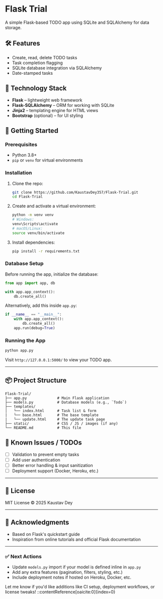 
# Flask Trial

A simple Flask-based TODO app using SQLite and SQLAlchemy for data storage.

## 🛠️ Features

- Create, read, delete TODO tasks
- Task completion flagging
- SQLite database integration via SQLAlchemy
- Date-stamped tasks

## 🧩 Technology Stack

- **Flask** – lightweight web framework
- **Flask-SQLAlchemy** – ORM for working with SQLite
- **Jinja2** – templating engine for HTML views
- **Bootstrap** (optional) – for UI styling

## 🚀 Getting Started

### Prerequisites

- Python 3.8+
- `pip` or `venv` for virtual environments

### Installation

1. Clone the repo:
   ```bash
   git clone https://github.com/KaustavDey357/Flask-Trial.git
   cd Flask-Trial


2. Create and activate a virtual environment:

   ```bash
   python -m venv venv
   # Windows:
   venv\Scripts\activate
   # macOS/Linux:
   source venv/bin/activate
   ```

3. Install dependencies:

   ```bash
   pip install -r requirements.txt
   ```

### Database Setup

Before running the app, initialize the database:

```python
from app import app, db

with app.app_context():
    db.create_all()
```

Alternatively, add this inside `app.py`:

```python
if __name__ == "__main__":
    with app.app_context():
        db.create_all()
    app.run(debug=True)
```

### Running the App

```bash
python app.py
```

Visit `http://127.0.0.1:5000/` to view your TODO app.

---

## 📦 Project Structure

```
Flask-Trial/
├── app.py              # Main Flask application
├── models.py           # Database models (e.g., `Todo`)
├── templates/
│   └── index.html      # Task list & form
|   └── base.html       # The base template 
|   └── update.html     # The update task page
├── static/             # CSS / JS / images (if any)
└── README.md           # This file
```

## 🚧 Known Issues / TODOs

* [ ] Validation to prevent empty tasks
* [ ] Add user authentication
* [ ] Better error handling & input sanitization
* [ ] Deployment support (Docker, Heroku, etc.)

---

## 📄 License

MIT License © 2025 Kaustav Dey

---

## 🙏 Acknowledgments

* Based on Flask's quickstart guide
* Inspiration from online tutorials and official Flask documentation


---

### ✅ Next Actions

- Update `models.py` import if your model is defined inline in `app.py`
- Add any extra features (pagination, filters, styling, etc.)
- Include deployment notes if hosted on Heroku, Docker, etc.

Let me know if you'd like additions like CI setup, deployment workflows, or license tweaks!
::contentReference[oaicite:0]{index=0}
```
